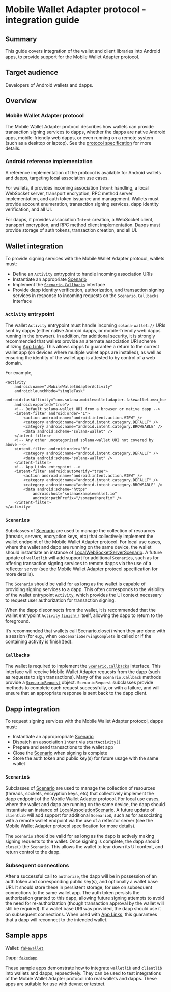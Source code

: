 # Mobile Wallet Adapter protocol - integration guide

## Summary

This guide covers integration of the wallet and client libraries into Android apps, to provide support for the Mobile Wallet Adapter protocol.

## Target audience

Developers of Android wallets and dapps.

## Overview

### Mobile Wallet Adapter protocol

The Mobile Wallet Adapter protocol describes how wallets can provide transaction signing services to dapps, whether the dapps are native Android apps, mobile-friendly web dapps, or even running on a remote system (such as a desktop or laptop). See the [protocol specification](https://solana-mobile.github.io/mobile-wallet-adapter/spec/spec.html) for more details.

### Android reference implementation

A reference implementation of the protocol is available for Android wallets and dapps, targeting local association use cases. 

For wallets, it provides incoming association `Intent` handling, a local WebSocket server, transport encryption, RPC method server implementation, and auth token issuance and management. Wallets must provide account enumeration, transaction signing services, dapp identity verification, and all UI.

For dapps, it provides association `Intent` creation, a WebSocket client, transport encryption, and RPC method client implementation. Dapps must provide storage of auth tokens, transaction creation, and all UI.

## Wallet integration

To provide signing services with the Mobile Wallet Adapter protocol, wallets must:

- Define an `Activity` entrypoint to handle incoming association URIs
- Instantiate an appropriate [Scenario](../walletlib/src/main/java/com/solana/mobilewalletadapter/walletlib/scenario/Scenario.java)
- Implement the [`Scenario.Callbacks`](../walletlib/src/main/java/com/solana/mobilewalletadapter/walletlib/scenario/Scenario.java) interface
- Provide dapp identity verification, authorization, and transaction signing services in response to incoming requests on the `Scenario.Callbacks` interface

### `Activity` entrypoint

The wallet `Activity` entrypoint must handle incoming `solana-wallet://` URIs sent by dapps (either native Android dapps, or mobile-friendly web dapps running in the browser). In addition, for additional security, it is strongly recommended that wallets provide an alternate association URI scheme utilizing [App Links](https://developer.android.com/training/app-links). This allows dapps to guarantee a return to the correct wallet app (on devices where multiple wallet apps are installed), as well as ensuring the identity of the wallet app is attested to by control of a web domain.

For example,

```
<activity
    android:name=".MobileWalletAdapterActivity"
    android:launchMode="singleTask"
    android:taskAffinity="com.solana.mobilewalletadapter.fakewallet.mwa_host_task"
    android:exported="true">
    <!-- Default solana-wallet URI from a browser or native dapp -->
    <intent-filter android:order="1">
        <action android:name="android.intent.action.VIEW" />
        <category android:name="android.intent.category.DEFAULT" />
        <category android:name="android.intent.category.BROWSABLE" />
        <data android:scheme="solana-wallet" />
    </intent-filter>
    <!-- Any other uncategorized solana-wallet URI not covered by above -->
    <intent-filter android:order="0">
        <category android:name="android.intent.category.DEFAULT" />
        <data android:scheme="solana-wallet" />
    </intent-filter>
    <!-- App Links entrypoint -->
    <intent-filter android:autoVerify="true">
        <action android:name="android.intent.action.VIEW" />
        <category android:name="android.intent.category.DEFAULT" />
        <category android:name="android.intent.category.BROWSABLE" />
        <data android:scheme="https"
            android:host="solanaexamplewallet.io"
            android:pathPrefix="/somepathprefix" />
    </intent-filter>
</activity>
```

### `Scenario`s

Subclasses of [Scenario](../walletlib/src/main/java/com/solana/mobilewalletadapter/walletlib/scenario/Scenario.java) are used to manage the collection of resources (threads, servers, encryption keys, etc) that collectively implement the wallet endpoint of the Mobile Wallet Adapter protocol. For local use cases, where the wallet and dapp are running on the same device, the wallet should instantiate an instance of [LocalWebSocketServerScenario](../walletlib/src/main/java/com/solana/mobilewalletadapter/walletlib/scenario/LocalWebSocketServerScenario.java). A future update of `walletlib` will add support for additional `Scenario`s, such as for offering transaction signing services to remote dapps via the use of a reflector server (see the Mobile Wallet Adapter protocol specification for more details).

The `Scenario` should be valid for as long as the wallet is capable of providing signing services to a dapp. This often corresponds to the visibility of the wallet entrypoint `Activity`, which provides the UI context necessary to request user authorization for transaction signing.

When the dapp disconnects from the wallet, it is recommended that the wallet entrypoint `Activity` [`finish()`](https://developer.android.com/reference/android/app/Activity#finish()) itself, allowing the dapp to return to the foreground.

It’s recommended that wallets call Scenario.close() when they are done with a session (for e.g., when `onScenarioServingComplete` is called or if the containing activity is finish()ed).

### `Callback`s

The wallet is required to implement the [`Scenario.Callbacks`](../walletlib/src/main/java/com/solana/mobilewalletadapter/walletlib/scenario/Scenario.java) interface. This interface will receive Mobile Wallet Adapter requests from the dapp (such as requests to sign transactions). Many of the `Scenario.Callback` methods provide a [`ScenarioRequest`](../walletlib/src/main/java/com/solana/mobilewalletadapter/walletlib/scenario/ScenarioRequest.java) object. `ScenarioRequest` subclasses provide methods to complete each request successfully, or with a failure, and will ensure that an appropriate response is sent back to the dapp client.

## Dapp integration

To request signing services with the Mobile Wallet Adapter protocol, dapps must:

- Instantiate an appropropriate [Scenario](../clientlib/src/main/java/com/solana/mobilewalletadapter/clientlib/scenario/Scenario.java)
- Dispatch an association `Intent` via [`startActivity()`](https://developer.android.com/reference/android/app/Activity#startActivity(android.content.Intent))
- Prepare and send transactions to the wallet app
- Close the [Scenario](../clientlib/src/main/java/com/solana/mobilewalletadapter/clientlib/scenario/Scenario.java) when signing is complete
- Store the auth token and public key(s) for future usage with the same wallet

### `Scenario`s

Subclasses of [Scenario](../clientlib/src/main/java/com/solana/mobilewalletadapter/clientlib/scenario/Scenario.java) are used to manage the collection of resources (threads, sockets, encryption keys, etc) that collectively implement the dapp endpoint of the Mobile Wallet Adapter protocol. For local use cases, where the wallet and dapp are running on the same device, the dapp should instantiate an instance of [LocalAssociationScenario](../clientlib/src/main/java/com/solana/mobilewalletadapter/clientlib/scenario/LocalAssociationScenario.java). A future update of `clientlib` will add support for additional `Scenario`s, such as for associating with a remote wallet endpoint via the use of a reflector server (see the Mobile Wallet Adapter protocol specification for more details).

The `Scenario` should be valid for as long as the dapp is actively making signing requests to the wallet. Once signing is complete, the dapp should `close()` the `Scenario`. This allows the wallet to tear down its UI context, and return control to the dapp.

### Subsequent connections

After a successful call to `authorize`, the dapp will be in possession of an auth token and corresponding public key(s), and optionally a wallet base URI. It should store these in persistent storage, for use on subsequent connections to the same wallet app. The auth token persists the authorization granted to this dapp, allowing future signing attempts to avoid the need for re-authorization (though transaction approval by the wallet will still be required). If a wallet base URI was provided, the dapp should use it on subsequent connections. When used with [App Links](https://developer.android.com/training/app-links), this guarantees that a dapp will reconnect to the intended wallet.

## Sample apps

Wallet: [`fakewallet`](../fakewallet)

Dapp: [`fakedapp`](../fakedapp)

These sample apps demonstrate how to integrate `walletlib` and `clientlib` into wallets and dapps, repsectively. They can be used to test integrations of the Mobile Wallet Adapter protocol into real wallets and dapps. These apps are suitable for use with [devnet](https://docs.solana.com/clusters#devnet) or [testnet](https://docs.solana.com/clusters#testnet).